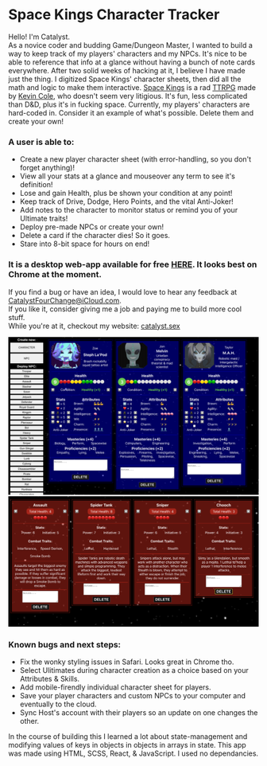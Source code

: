 # Space Kings Character Tracker

Hello! I'm Catalyst.  
As a novice coder and budding Game/Dungeon Master, I wanted to build a way to keep track of my players' characters and my NPCs. It's nice to be able to reference that info at a glance without having a bunch of note cards everywhere. After two solid weeks of hacking at it, I believe I have made just the thing.
I digitized Space Kings' character sheets, then did all the math and logic to make them interactive. [Space Kings](https://supertry.itch.io/spacekings) is a rad [TTRPG](https://en.wikipedia.org/wiki/Tabletop_role-playing_game) made by [Kevin Cole](https://supertry.itch.io), who doesn't seem very litigious. It's fun, less complicated than D&D, plus it's in fucking space. Currently, my players' characters are hard-coded in. Consider it an example of what's possible. Delete them and create your own!

### A user is able to:
- Create a new player character sheet (with error-handling, so you don't forget anything)!
- View all your stats at a glance and mouseover any term to see it's definition!
- Lose and gain Health, plus be shown your condition at any point!
- Keep track of Drive, Dodge, Hero Points, and the vital Anti-Joker! 
- Add notes to the character to monitor status or remind you of your Ultimate traits!
- Deploy pre-made NPCs or create your own!
- Delete a card if the character dies! So it goes.
- Stare into 8-bit space for hours on end!

### It is a desktop web-app available for free [HERE](https://space-kings-desktop.vercel.app). It looks best on Chrome at the moment.

If you find a bug or have an idea, I would love to hear any feedback at [CatalystFourChange@iCloud.com](mailto:catalystfourchange@icloud.com).  
If you like it, consider giving me a job and paying me to build more cool stuff.  
While you're at it, checkout my website: [catalyst.sex](https://catalyst.sex)

![screenshot of app showing player characters](https://github.com/Catalyst4Change/ttg-v2/blob/main/Screenshot%202023-03-04%20at%202.19.46%20AM.png)
![screenshot of NPCs](https://github.com/Catalyst4Change/ttg-v2/blob/main/Screenshot%202023-03-04%20at%202.32.37%20AM.png)

### Known bugs and next steps:
- Fix the wonky styling issues in Safari. Looks great in Chrome tho.
- Select Ulitimates during character creation as a choice based on your Attributes & Skills.
- Add mobile-firendly individual character sheet for players. 
- Save your player characters and custom NPCs to your computer and eventually to the cloud.
- Sync Host's account with their players so an update on one changes the other.

In the course of building this I learned a lot about state-management and modifying values of keys in objects in objects in arrays in state. 
This app was made using HTML, SCSS, React, & JavaScript. I used no dependancies.
